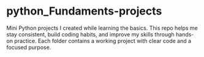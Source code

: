 # python_Fundaments-projects
Mini Python projects I created while learning the basics. This repo helps me stay consistent, build coding habits, and improve my skills through hands-on practice. Each folder contains a working project with clear code and a focused purpose.
